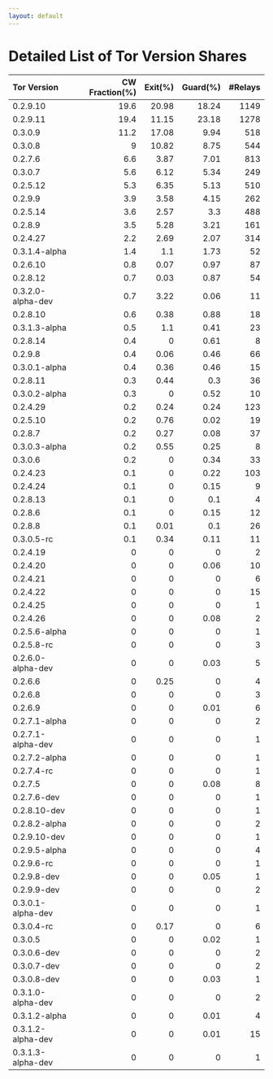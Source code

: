 ```yaml
---
layout: default
---
```



# Detailed List of Tor Version Shares

| Tor Version       |   CW Fraction(%) |   Exit(%) |   Guard(%) |   #Relays |
|:------------------|-----------------:|----------:|-----------:|----------:|
| 0.2.9.10          |             19.6 |     20.98 |      18.24 |      1149 |
| 0.2.9.11          |             19.4 |     11.15 |      23.18 |      1278 |
| 0.3.0.9           |             11.2 |     17.08 |       9.94 |       518 |
| 0.3.0.8           |              9   |     10.82 |       8.75 |       544 |
| 0.2.7.6           |              6.6 |      3.87 |       7.01 |       813 |
| 0.3.0.7           |              5.6 |      6.12 |       5.34 |       249 |
| 0.2.5.12          |              5.3 |      6.35 |       5.13 |       510 |
| 0.2.9.9           |              3.9 |      3.58 |       4.15 |       262 |
| 0.2.5.14          |              3.6 |      2.57 |       3.3  |       488 |
| 0.2.8.9           |              3.5 |      5.28 |       3.21 |       161 |
| 0.2.4.27          |              2.2 |      2.69 |       2.07 |       314 |
| 0.3.1.4-alpha     |              1.4 |      1.1  |       1.73 |        52 |
| 0.2.6.10          |              0.8 |      0.07 |       0.97 |        87 |
| 0.2.8.12          |              0.7 |      0.03 |       0.87 |        54 |
| 0.3.2.0-alpha-dev |              0.7 |      3.22 |       0.06 |        11 |
| 0.2.8.10          |              0.6 |      0.38 |       0.88 |        18 |
| 0.3.1.3-alpha     |              0.5 |      1.1  |       0.41 |        23 |
| 0.2.8.14          |              0.4 |      0    |       0.61 |         8 |
| 0.2.9.8           |              0.4 |      0.06 |       0.46 |        66 |
| 0.3.0.1-alpha     |              0.4 |      0.36 |       0.46 |        15 |
| 0.2.8.11          |              0.3 |      0.44 |       0.3  |        36 |
| 0.3.0.2-alpha     |              0.3 |      0    |       0.52 |        10 |
| 0.2.4.29          |              0.2 |      0.24 |       0.24 |       123 |
| 0.2.5.10          |              0.2 |      0.76 |       0.02 |        19 |
| 0.2.8.7           |              0.2 |      0.27 |       0.08 |        37 |
| 0.3.0.3-alpha     |              0.2 |      0.55 |       0.25 |         8 |
| 0.3.0.6           |              0.2 |      0    |       0.34 |        33 |
| 0.2.4.23          |              0.1 |      0    |       0.22 |       103 |
| 0.2.4.24          |              0.1 |      0    |       0.15 |         9 |
| 0.2.8.13          |              0.1 |      0    |       0.1  |         4 |
| 0.2.8.6           |              0.1 |      0    |       0.15 |        12 |
| 0.2.8.8           |              0.1 |      0.01 |       0.1  |        26 |
| 0.3.0.5-rc        |              0.1 |      0.34 |       0.11 |        11 |
| 0.2.4.19          |              0   |      0    |       0    |         2 |
| 0.2.4.20          |              0   |      0    |       0.06 |        10 |
| 0.2.4.21          |              0   |      0    |       0    |         6 |
| 0.2.4.22          |              0   |      0    |       0    |        15 |
| 0.2.4.25          |              0   |      0    |       0    |         1 |
| 0.2.4.26          |              0   |      0    |       0.08 |         2 |
| 0.2.5.6-alpha     |              0   |      0    |       0    |         1 |
| 0.2.5.8-rc        |              0   |      0    |       0    |         3 |
| 0.2.6.0-alpha-dev |              0   |      0    |       0.03 |         5 |
| 0.2.6.6           |              0   |      0.25 |       0    |         4 |
| 0.2.6.8           |              0   |      0    |       0    |         3 |
| 0.2.6.9           |              0   |      0    |       0.01 |         6 |
| 0.2.7.1-alpha     |              0   |      0    |       0    |         2 |
| 0.2.7.1-alpha-dev |              0   |      0    |       0    |         1 |
| 0.2.7.2-alpha     |              0   |      0    |       0    |         1 |
| 0.2.7.4-rc        |              0   |      0    |       0    |         1 |
| 0.2.7.5           |              0   |      0    |       0.08 |         8 |
| 0.2.7.6-dev       |              0   |      0    |       0    |         1 |
| 0.2.8.10-dev      |              0   |      0    |       0    |         1 |
| 0.2.8.2-alpha     |              0   |      0    |       0    |         2 |
| 0.2.9.10-dev      |              0   |      0    |       0    |         1 |
| 0.2.9.5-alpha     |              0   |      0    |       0    |         4 |
| 0.2.9.6-rc        |              0   |      0    |       0    |         1 |
| 0.2.9.8-dev       |              0   |      0    |       0.05 |         1 |
| 0.2.9.9-dev       |              0   |      0    |       0    |         2 |
| 0.3.0.1-alpha-dev |              0   |      0    |       0    |         1 |
| 0.3.0.4-rc        |              0   |      0.17 |       0    |         6 |
| 0.3.0.5           |              0   |      0    |       0.02 |         1 |
| 0.3.0.6-dev       |              0   |      0    |       0    |         2 |
| 0.3.0.7-dev       |              0   |      0    |       0    |         2 |
| 0.3.0.8-dev       |              0   |      0    |       0.03 |         1 |
| 0.3.1.0-alpha-dev |              0   |      0    |       0    |         2 |
| 0.3.1.2-alpha     |              0   |      0    |       0.01 |         4 |
| 0.3.1.2-alpha-dev |              0   |      0    |       0.01 |        15 |
| 0.3.1.3-alpha-dev |              0   |      0    |       0    |         1 |